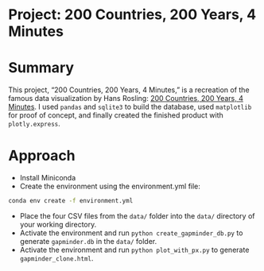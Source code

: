 # Project: 200 Countries, 200 Years, 4 Minutes

# Summary
This project, “200 Countries, 200 Years, 4 Minutes,” is a recreation of the famous data visualization by Hans Rosling: [200 Countries, 200 Years, 4 Minutes](https://www.youtube.com/watch?v=jbkSRLYSojo). I used `pandas` and `sqlite3` to build the database, used `matplotlib` for proof of concept, and finally created the finished product with `plotly.express`.

# Approach
- Install Miniconda
- Create the environment using the environment.yml file:

```bash
conda env create -f environment.yml
```
- Place the four CSV files from the `data/` folder into the `data/` directory of your working directory.
- Activate the environment and run `python create_gapminder_db.py` to generate `gapminder.db` in the `data/` folder.
- Activate the environment and run `python plot_with_px.py` to generate `gapminder_clone.html`.

